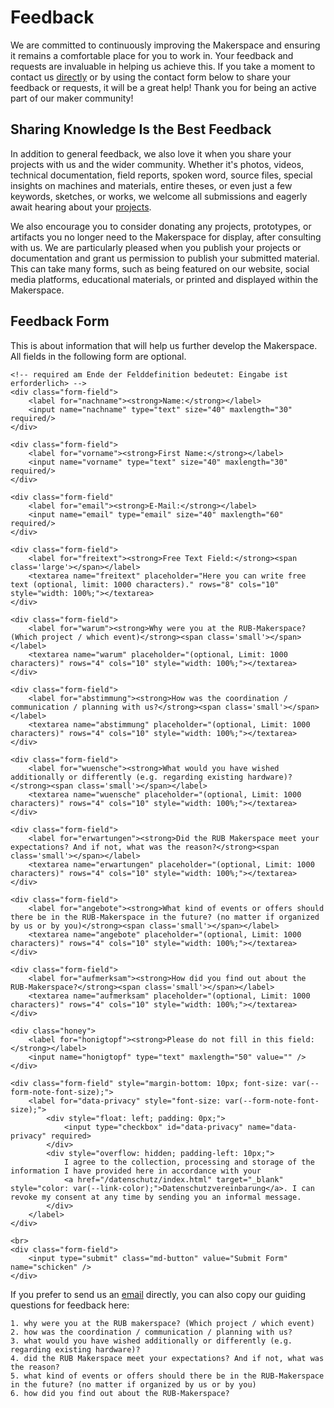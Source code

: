 # Feedback 

We are committed to continuously improving the Makerspace and ensuring it remains a comfortable place for you to work in. Your feedback and requests are invaluable in helping us achieve this. 
If you take a moment to contact us [directly](kontakt.en.md) or by using the contact form below to share your feedback or requests, it will be a great help! Thank you for being an active part of our maker community!

## Sharing Knowledge Is the Best Feedback

In addition to general feedback, we also love it when you share your projects with us and the wider community. Whether it's photos, videos, technical documentation, field reports, spoken word, source files, special insights on machines and materials, entire theses, or even just a few keywords, sketches, or works, we welcome all submissions and eagerly await hearing about your [projects](projekte.en.md).

We also encourage you to consider donating any projects, prototypes, or artifacts you no longer need to the Makerspace for display, after consulting with us. We are particularly pleased when you publish your projects or documentation and grant us permission to publish your submitted material. This can take many forms, such as being featured on our website, social media platforms, educational materials, or printed and displayed within the Makerspace.

## Feedback Form 

This is about information that will help us further develop the Makerspace. All fields in the following form are optional. 
<form method="post" action="https://feedback.ruhr-uni-bochum.de/formmailer.php" name="Kontaktformular" class="form">
    <input type="hidden" name="subject"       value="Feedback von der Homepage" />     
	<input type="hidden" name="recipients"    value="makerspace@ruhr-uni-bochum.de"/>
    <!-- 
	<input type="hidden" name="mail_options" value="CharSet=UTF-8, 
													PlainTemplate=template.txt, 
													TemplateMissing='', 
													Exclude=realname;honigtopf;schicken;FromAddr"/> 
	-->
	<input type="hidden" name="mail_options" value="charset=UTF-8,Exclude=realname;honigtopf;schicken;FromAddr"/>
	<input type="hidden" name="good_url"      value="https://makerspace.ruhr-uni-bochum.de/danke/"  />

	<!-- required am Ende der Felddefinition bedeutet: Eingabe ist erforderlich> -->
	<div class="form-field">
		<label for="nachname"><strong>Name:</strong></label>
		<input name="nachname" type="text" size="40" maxlength="30" required/>
	</div>							
    
	<div class="form-field">
		<label for="vorname"><strong>First Name:</strong></label>
		<input name="vorname" type="text" size="40" maxlength="30" required/>
	</div>							

	<div class="form-field"
		<label for="email"><strong>E-Mail:</strong></label>
		<input name="email" type="email" size="40" maxlength="60" required/>
	</div>	

	<div class="form-field">
		<label for="freitext"><strong>Free Text Field:</strong><span class='large'></span></label>
		<textarea name="freitext" placeholder="Here you can write free text (optional, limit: 1000 characters)." rows="8" cols="10" style="width: 100%;"></textarea>
	</div>						

	<div class="form-field">
		<label for="warum"><strong>Why were you at the RUB-Makerspace? (Which project / which event)</strong><span class='small'></span></label>
		<textarea name="warum" placeholder="(optional, Limit: 1000 characters)" rows="4" cols="10" style="width: 100%;"></textarea>
	</div>

	<div class="form-field">
		<label for="abstimmung"><strong>How was the coordination / communication / planning with us?</strong><span class='small'></span></label>
		<textarea name="abstimmung" placeholder="(optional, Limit: 1000 characters)" rows="4" cols="10" style="width: 100%;"></textarea>
	</div>		

	<div class="form-field">
		<label for="wuensche"><strong>What would you have wished additionally or differently (e.g. regarding existing hardware)?</strong><span class='small'></span></label>
		<textarea name="wuensche" placeholder="(optional, Limit: 1000 characters)" rows="4" cols="10" style="width: 100%;"></textarea>
	</div>		

	<div class="form-field">
		<label for="erwartungen"><strong>Did the RUB Makerspace meet your expectations? And if not, what was the reason?</strong><span class='small'></span></label>
		<textarea name="erwartungen" placeholder="(optional, Limit: 1000 characters)" rows="4" cols="10" style="width: 100%;"></textarea>
	</div>									
	
	<div class="form-field">
		<label for="angebote"><strong>What kind of events or offers should there be in the RUB-Makerspace in the future? (no matter if organized by us or by you)</strong><span class='small'></span></label>
		<textarea name="angebote" placeholder="(optional, Limit: 1000 characters)" rows="4" cols="10" style="width: 100%;"></textarea>
	</div>		

	<div class="form-field">
		<label for="aufmerksam"><strong>How did you find out about the RUB-Makerspace?</strong><span class='small'></span></label>
		<textarea name="aufmerksam" placeholder="(optional, Limit: 1000 characters)" rows="4" cols="10" style="width: 100%;"></textarea>
	</div>			

	<div class="honey">
		<label for="honigtopf"><strong>Please do not fill in this field:</strong></label>
		<input name="honigtopf" type="text" maxlength="50" value="" />
	</div>	

	<div class="form-field" style="margin-bottom: 10px; font-size: var(--form-note-font-size);">
		<label for="data-privacy" style="font-size: var(--form-note-font-size);">
			<div style="float: left; padding: 0px;">
				<input type="checkbox" id="data-privacy" name="data-privacy" required>
			</div>
			<div style="overflow: hidden; padding-left: 10px;">
				I agree to the collection, processing and storage of the information I have provided here in accordance with your
				<a href="/datenschutz/index.html" target="_blank" style="color: var(--link-color);">Datenschutzvereinbarung</a>. I can revoke my consent at any time by sending you an informal message.
			</div>
		</label>
	</div>

	<br>
	<div class="form-field">
		<input type="submit" class="md-button" value="Submit Form" name="schicken" /> 
	</div>							
</form>

If you prefer to send us an [email](kontakt.en.md) directly, you can also copy our guiding questions for feedback here: 

    1. why were you at the RUB makerspace? (Which project / which event)
    2. how was the coordination / communication / planning with us?
    3. what would you have wished additionally or differently (e.g. regarding existing hardware)?
    4. did the RUB Makerspace meet your expectations? And if not, what was the reason?
    5. what kind of events or offers should there be in the RUB-Makerspace in the future? (no matter if organized by us or by you)
    6. how did you find out about the RUB-Makerspace?


